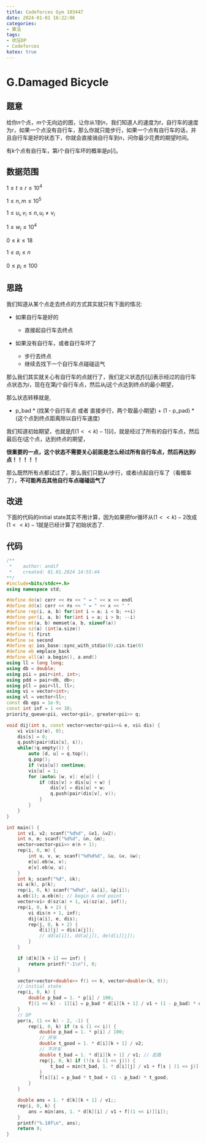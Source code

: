 ```yaml
---
title: Codeforces Gym 103447
date: 2024-01-01 16:22:06
categories:
- 算法
tags: 
- 状压DP
- Codeforces
katex: true
---
```


# G.Damaged Bicycle

## 题意

给你$n$个点，$m$个无向边的图，让你从$1$到$n$，我们知道人的速度为$t$，自行车的速度为$r$，如果一个点没有自行车，那么你就只能步行，如果一个点有自行车的话，并且自行车是好的状态下，你就会直接骑自行车到$n$，问你最少花费的期望时间。

有$k$个点有自行车，第$i$个自行车坏的概率是$p[i]$。

## 数据范围

$1 \leq t \leq r \leq 10^4$

$1 \leq n, m \leq 10^5$

$1 \leq u_i, v_i \leq n, u_i \neq v_i$

$1 \leq w_i \leq 10^4$

$0 \leq k \leq 18$

$1 \leq a_i \leq n$

$0 \leq p_i \leq 100$

## 思路

我们知道从某个点走去终点的方式其实就只有下面的情况:

- 如果自行车是好的
    - 直接起自行车去终点

- 如果没有自行车，或者自行车坏了
    - 步行去终点
    - 继续去找下一个自行车点碰碰运气

那么我们其实就关心有自行车的点就行了，我们定义状态$f[i][j]$表示经过的自行车点状态为$i$，现在在第$j$个自行车点，然后从$j$这个点达到终点的最小期望，

那么状态转移就是,
- p_bad * (找某个自行车点 或者 直接步行，两个取最小期望) + (1 - p_pad) * (这个点到终点距离除以自行车速度)

我们知道初始期望，也就是$f[(1 << k) - 1][i]$，就是经过了所有的自行车点，然后最后在$i$这个点，达到终点的期望，

**很重要的一点，这个状态不需要关心前面是怎么经过所有自行车点，然后再达到$i$点！！！！！**

那么既然所有点都试过了，那么我们只能从$i$步行，或者$i$点起自行车了（看概率了），**不可能再去其他自行车点碰碰运气了**

## 改进

下面的代码的initial state其实不用计算，因为如果把for循环从$(1 << k) - 2$改成$(1 << k) - 1$就是已经计算了初始状态了.

## 代码
```c++
/**
 *    author: andif
 *    created: 01.01.2024 14:55:44
**/
#include<bits/stdc++.h>
using namespace std;

#define de(x) cerr << #x << " = " << x << endl
#define dd(x) cerr << #x << " = " << x << " "
#define rep(i, a, b) for(int i = a; i < b; ++i)
#define per(i, a, b) for(int i = a; i > b; --i)
#define mt(a, b) memset(a, b, sizeof(a))
#define sz(a) (int)a.size()
#define fi first
#define se second
#define qc ios_base::sync_with_stdio(0);cin.tie(0)
#define eb emplace_back
#define all(a) a.begin(), a.end()
using ll = long long;
using db = double;
using pii = pair<int, int>;
using pdd = pair<db, db>;
using pll = pair<ll, ll>;
using vi = vector<int>;
using vl = vector<ll>;
const db eps = 1e-9;
const int inf = 1 << 30;
priority_queue<pii, vector<pii>, greater<pii>> q;

void dij(int s, const vector<vector<pii>>& e, vi& dis) {
    vi vis(sz(e), 0);
    dis[s] = 0;
    q.push(pair(dis[s], s));
    while(!q.empty()) {
        auto [d, u] = q.top();
        q.pop();
        if (vis[u]) continue;
        vis[u] = 1;
        for (auto& [w, v]: e[u]) {
            if (dis[v] > dis[u] + w) {
                dis[v] = dis[u] + w;
                q.push(pair(dis[v], v));
            }
        }
    }
}

int main() {
    int v1, v2; scanf("%d%d", &v1, &v2);
    int n, m; scanf("%d%d", &n, &m);
    vector<vector<pii>> e(n + 1);
    rep(i, 0, m) {
        int u, v, w; scanf("%d%d%d", &u, &v, &w);
        e[u].eb(w, v);
        e[v].eb(w, u);
    }
    int k; scanf("%d", &k);
    vi a(k), p(k);
    rep(i, 0, k) scanf("%d%d", &a[i], &p[i]);
    a.eb(1); a.eb(n); // begin & end point
    vector<vi> d(sz(a) + 1, vi(sz(a), inf));
    rep(i, 0, k + 2) {
        vi dis(n + 1, inf);
        dij(a[i], e, dis);
        rep(j, 0, k + 2) {
            d[i][j] = dis[a[j]];
            // dd(a[i]), dd(a[j]), de(d[i][j]);
        }
    }

    if (d[k][k + 1] == inf) {
        return printf("-1\n"), 0;
    }

    vector<vector<double>> f(1 << k, vector<double>(k, 0));
    // initial state
    rep(i, 0, k) {
        double p_bad = 1. * p[i] / 100;
        f[(1 << k) - 1][i] = p_bad * d[i][k + 1] / v1 + (1 - p_bad) * d[i][k + 1] / v2;
    }
    // DP
    per(s, (1 << k) - 2, -1) {
        rep(i, 0, k) if (s & (1 << i)) {
            double p_bad = 1. * p[i] / 100;
            // 开车
            double t_good = 1. * d[i][k + 1] / v2;
            // 不开车
            double t_bad = 1. * d[i][k + 1] / v1; // 走路
            rep(j, 0, k) if (!(s & (1 << j))) {
                t_bad = min(t_bad, 1. * d[i][j] / v1 + f[s | (1 << j)][j]);
            }
            f[s][i] = p_bad * t_bad + (1 - p_bad) * t_good;
        }
    }

    double ans = 1. * d[k][k + 1] / v1;;
    rep(i, 0, k) {
        ans = min(ans, 1. * d[k][i] / v1 + f[(1 << i)][i]);
    }
    printf("%.10f\n", ans);
    return 0;
}
```
